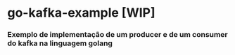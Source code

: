 # go-kafka-example [WIP]

### Exemplo de implementação de um producer e de um consumer do kafka na linguagem golang
